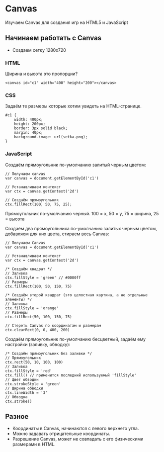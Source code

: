 # Canvas
Изучаем Canvas для создания игр на HTML5 и JavaScript

## Начинаем работать с Canvas
* Создаем сетку 1280x720

### HTML
Ширина и высота это пропорции?

    <canvas id="c1" width="400" height="200"></canvas>

### CSS
Задаём те размеры которые хотим увидеть на HTML-странице.

    #c1 {
        width: 400px;
        height: 200px;
        border: 3px solid black;
        margin: 40px;
        background-image: url(setka.png);
    }

### JavaScript
Создаём прямоугольник по-умолчанию залитый черным цветом:

    // Получаем canvas
    var canvas = document.getElementById('c1')

    // Устанавливаем контекст
    var ctx = canvas.getContext('2d')

    // Создаём прямоугольник
    ctx.fillRect(100, 50, 75, 25);

Прямоугольник по-умолчанию черный. 100 = x, 50 = y, 75 = ширина, 25 = высота 

Создаём два прямоугольника по-умолчанию залитых черным цветом, добавляем для них цвета, стираем весь Canvas:

    // Получаем Canvas
    var canvas = document.getElementById('c1')

    // Устанавливаем контекст
    var ctx = canvas.getContext('2d')

    /* Создаём квадрат */
    // Заливка
    ctx.fillStyle = 'green' // #0000ff
    // Размеры
    ctx.fillRect(100, 50, 150, 75)

    /* Создаём второй квадрат (это целостная картина, а не отдельные элементы) */
    // Заливка
    ctx.fillStyle = 'orange'
    // Размеры
    ctx.fillRect(50, 100, 150, 75)
    
    // Стереть Canvas по координатам и размерам
    ctx.clearRect(0, 0, 400, 200)

Создаём прямоугольник по-умолчанию бесцветный, задаём ему настройки (заливку, обводку):

    /* Создаём прямоугольник без заливки */
    // Прямоугольник
    ctx.rect(50, 10, 100, 100)
    // Заливка
    ctx.fillStyle = 'red'
    ctx.fill() // применится последний используемый 'fillStyle'
    // Цвет обводки
    ctx.strokeStyle = 'green'
    // Ширина обводки
    ctx.lineWidth = '3'
    // Обводка
    ctx.stroke()
    

## Разное
* Координаты в Canvas, начинаются с левого верхнего угла.
* Можно задавать отрицательные координаты.
* Разрешение Canvas, может не совпадать с его физическими размерами в HTML.

